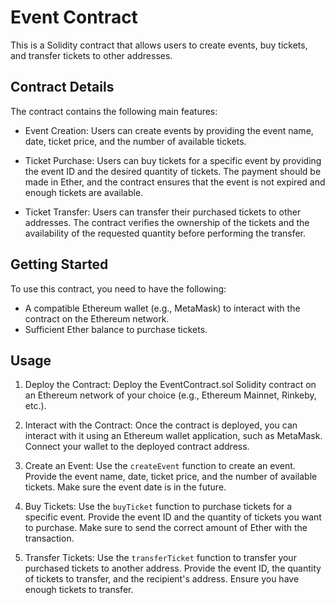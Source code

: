 # Event Contract

This is a Solidity contract that allows users to create events, buy tickets, and transfer tickets to other addresses.

## Contract Details

The contract contains the following main features:

- Event Creation: Users can create events by providing the event name, date, ticket price, and the number of available tickets.

- Ticket Purchase: Users can buy tickets for a specific event by providing the event ID and the desired quantity of tickets. The payment should be made in Ether, and the contract ensures that the event is not expired and enough tickets are available.

- Ticket Transfer: Users can transfer their purchased tickets to other addresses. The contract verifies the ownership of the tickets and the availability of the requested quantity before performing the transfer.

## Getting Started

To use this contract, you need to have the following:

- A compatible Ethereum wallet (e.g., MetaMask) to interact with the contract on the Ethereum network.
- Sufficient Ether balance to purchase tickets.

## Usage

1. Deploy the Contract: Deploy the EventContract.sol Solidity contract on an Ethereum network of your choice (e.g., Ethereum Mainnet, Rinkeby, etc.).

2. Interact with the Contract: Once the contract is deployed, you can interact with it using an Ethereum wallet application, such as MetaMask. Connect your wallet to the deployed contract address.

3. Create an Event: Use the `createEvent` function to create an event. Provide the event name, date, ticket price, and the number of available tickets. Make sure the event date is in the future.

4. Buy Tickets: Use the `buyTicket` function to purchase tickets for a specific event. Provide the event ID and the quantity of tickets you want to purchase. Make sure to send the correct amount of Ether with the transaction.

5. Transfer Tickets: Use the `transferTicket` function to transfer your purchased tickets to another address. Provide the event ID, the quantity of tickets to transfer, and the recipient's address. Ensure you have enough tickets to transfer.
